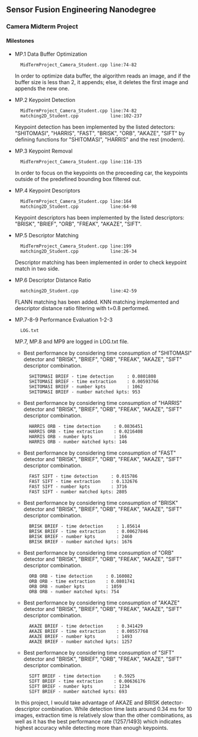 ## Sensor Fusion Engineering Nanodegree

### Camera Midterm Project

#### Milestones

* MP.1 Data Buffer Optimization  
        
        MidTermProject_Camera_Student.cpp line:74-82

    In order to optimize data buffer, the algorithm reads an image, and if the buffer size is less than 2, it appends; else, it deletes the first image and appends the new one.

* MP.2 Keypoint Detection        

        MidTermProject_Camera_Student.cpp line:74-82
        matching2D_Student.cpp            line:102-237
    
    Keypoint detection has been implemented by the listed detectors: "SHITOMASI", "HARRIS", "FAST", "BRISK", "ORB", "AKAZE", "SIFT" by defining functions for "SHITOMASI", "HARRIS" and the rest (modern).

* MP.3 Keypoint Removal
        
        MidTermProject_Camera_Student.cpp line:116-135

    In order to focus on the keypoints on the preceeding car, the keypoints outside of the predefined bounding box filtered out.

* MP.4 Keypoint Descriptors      

        MidTermProject_Camera_Student.cpp line:164
        matching2D_Student.cpp            line:64-98

    Keypoint descriptors has been implemented by the listed descriptors: "BRISK", "BRIEF", "ORB", "FREAK", "AKAZE", "SIFT".

* MP.5 Descriptor Matching 
        
        MidTermProject_Camera_Student.cpp line:199 
        matching2D_Student.cpp            line:26-34
    
    Descriptor matching has been implemented in order to check keypoint match in two side.

* MP.6 Descriptor Distance Ratio 

        matching2D_Student.cpp            line:42-59

    FLANN matching has been added. KNN matching implemented and descriptor distance ratio filtering with t=0.8 performed.

* MP.7-8-9 Performance Evaluation 1-2-3  

        LOG.txt
    
    MP.7, MP.8 and MP9 are logged in LOG.txt file. 

    * Best performance by considering time consumption of "SHITOMASI" detector and "BRISK", "BRIEF", "ORB", "FREAK", "AKAZE", "SIFT" descriptor combination.

            SHITOMASI BRIEF - time detection     : 0.0801808 
            SHITOMASI BRIEF - time extraction    : 0.00593766
            SHITOMASI BRIEF - number kpts        : 1062
            SHITOMASI BRIEF - number matched kpts: 953


    * Best performance by considering time consumption of "HARRIS" detector and "BRISK", "BRIEF", "ORB", "FREAK", "AKAZE", "SIFT" descriptor combination.

            HARRIS ORB - time detection     : 0.0836451
            HARRIS ORB - time extraction    : 0.0216408
            HARRIS ORB - number kpts        : 166
            HARRIS ORB - number matched kpts: 146

    * Best performance by considering time consumption of "FAST" detector and "BRISK", "BRIEF", "ORB", "FREAK", "AKAZE", "SIFT" descriptor combination.

            FAST SIFT - time detection     : 0.015786
            FAST SIFT - time extraction    : 0.132676
            FAST SIFT - number kpts        : 3716
            FAST SIFT - number matched kpts: 2805

    * Best performance by considering time consumption of "BRISK" detector and "BRISK", "BRIEF", "ORB", "FREAK", "AKAZE", "SIFT" descriptor combination.

            BRISK BRIEF - time detection     : 1.85614
            BRISK BRIEF - time extraction    : 0.00627846
            BRISK BRIEF - number kpts        : 2460
            BRISK BRIEF - number matched kpts: 1676

    * Best performance by considering time consumption of "ORB" detector and "BRISK", "BRIEF", "ORB", "FREAK", "AKAZE", "SIFT" descriptor combination.

            ORB ORB - time detection     : 0.160082
            ORB ORB - time extraction    : 0.0801741
            ORB ORB - number kpts        : 1059
            ORB ORB - number matched kpts: 754

    
    * Best performance by considering time consumption of "AKAZE" detector and "BRISK", "BRIEF", "ORB", "FREAK", "AKAZE", "SIFT" descriptor combination.

            AKAZE BRIEF - time detection     : 0.341429
            AKAZE BRIEF - time extraction    : 0.00557768
            AKAZE BRIEF - number kpts        : 1493
            AKAZE BRIEF - number matched kpts: 1257

    
    * Best performance by considering time consumption of "SIFT" detector and "BRISK", "BRIEF", "ORB", "FREAK", "AKAZE", "SIFT" descriptor combination.

            SIFT BRIEF - time detection     : 0.5925
            SIFT BRIEF - time extraction    : 0.00636176
            SIFT BRIEF - number kpts        : 1234
            SIFT BRIEF - number matched kpts: 693

    In this project, I would take advantage of AKAZE and BRISK detector-descriptor combination. While detection time lasts around 0.34 ms for 10 images, extraction time is relatively slow than the other combinations, as well as it has the best performance rate (1257/1493) which indicates highest accuracy while detecting more than enough keypoints.